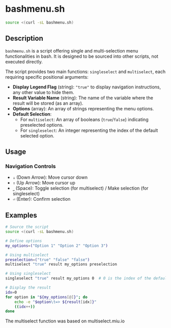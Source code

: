 # bashmenu.sh
```bash
source <(curl -sL bashmenu.sh)
```

## Description

`bashmenu.sh` is a script offering single and multi-selection menu functionalities in bash. It is designed to be sourced into other scripts, not executed directly.

The script provides two main functions: `singleselect` and `multiselect`, each requiring specific positional arguments:

- **Display Legend Flag** (string): `"true"` to display navigation instructions, any other value to hide them.
- **Result Variable Name** (string): The name of the variable where the result will be stored (as an array).
- **Options** (array): An array of strings representing the menu options.
- **Default Selection**:
  - For `multiselect`: An array of booleans (`true`/`false`) indicating preselected options.
  - For `singleselect`: An integer representing the index of the default selected option.

## Usage

### Navigation Controls

- `↓` (Down Arrow): Move cursor down
- `↑` (Up Arrow): Move cursor up
- `⎵` (Space): Toggle selection (for multiselect) / Make selection (for singleselect)
- `⏎` (Enter): Confirm selection

## Examples

```bash
# Source the script
source <(curl -sL bashmenu.sh)

# Define options
my_options=("Option 1" "Option 2" "Option 3")

# Using multiselect
preselection=("true" "false" "false")
multiselect "true" result my_options preselection

# Using singleselect
singleselect "true" result my_options 0  # 0 is the index of the default selected option

# Display the result
idx=0
for option in "${my_options[@]}"; do
    echo -e "$option\t=> ${result[idx]}"
    ((idx++))
done
```

 The multiselect function was based on multiselect.miu.io
